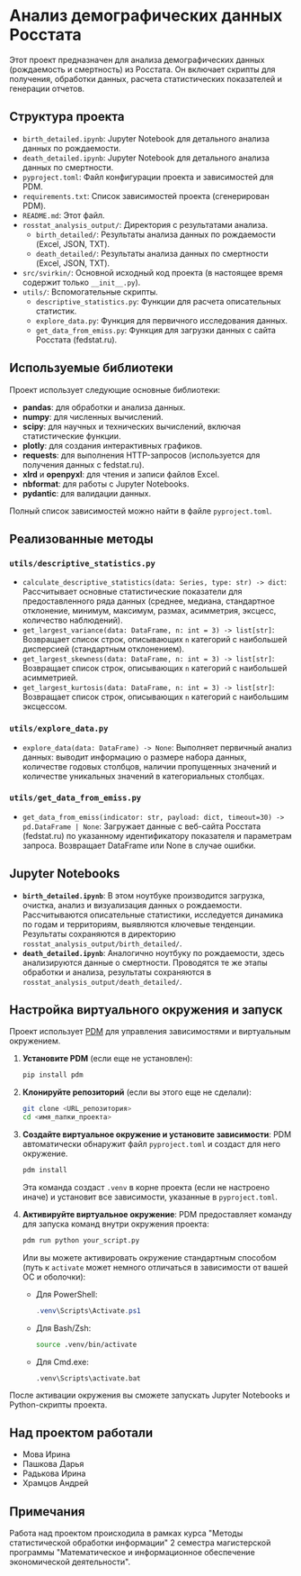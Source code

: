 # Анализ демографических данных Росстата

Этот проект предназначен для анализа демографических данных (рождаемость и смертность) из Росстата. Он включает скрипты для получения, обработки данных, расчета статистических показателей и генерации отчетов.

## Структура проекта

-   `birth_detailed.ipynb`: Jupyter Notebook для детального анализа данных по рождаемости.
-   `death_detailed.ipynb`: Jupyter Notebook для детального анализа данных по смертности.
-   `pyproject.toml`: Файл конфигурации проекта и зависимостей для PDM.
-   `requirements.txt`: Список зависимостей проекта (сгенерирован PDM).
-   `README.md`: Этот файл.
-   `rosstat_analysis_output/`: Директория с результатами анализа.
    -   `birth_detailed/`: Результаты анализа данных по рождаемости (Excel, JSON, TXT).
    -   `death_detailed/`: Результаты анализа данных по смертности (Excel, JSON, TXT).
-   `src/svirkin/`: Основной исходный код проекта (в настоящее время содержит только `__init__.py`).
-   `utils/`: Вспомогательные скрипты.
    -   `descriptive_statistics.py`: Функции для расчета описательных статистик.
    -   `explore_data.py`: Функция для первичного исследования данных.
    -   `get_data_from_emiss.py`: Функция для загрузки данных с сайта Росстата (fedstat.ru).


## Используемые библиотеки

Проект использует следующие основные библиотеки:

-   **pandas**: для обработки и анализа данных.
-   **numpy**: для численных вычислений.
-   **scipy**: для научных и технических вычислений, включая статистические функции.
-   **plotly**: для создания интерактивных графиков.
-   **requests**: для выполнения HTTP-запросов (используется для получения данных с fedstat.ru).
-   **xlrd** и **openpyxl**: для чтения и записи файлов Excel.
-   **nbformat**: для работы с Jupyter Notebooks.
-   **pydantic**: для валидации данных.

Полный список зависимостей можно найти в файле `pyproject.toml`.

## Реализованные методы

### `utils/descriptive_statistics.py`

-   `calculate_descriptive_statistics(data: Series, type: str) -> dict`: Рассчитывает основные статистические показатели для предоставленного ряда данных (среднее, медиана, стандартное отклонение, минимум, максимум, размах, асимметрия, эксцесс, количество наблюдений).
-   `get_largest_variance(data: DataFrame, n: int = 3) -> list[str]`: Возвращает список строк, описывающих `n` категорий с наибольшей дисперсией (стандартным отклонением).
-   `get_largest_skewness(data: DataFrame, n: int = 3) -> list[str]`: Возвращает список строк, описывающих `n` категорий с наибольшей асимметрией.
-   `get_largest_kurtosis(data: DataFrame, n: int = 3) -> list[str]`: Возвращает список строк, описывающих `n` категорий с наибольшим эксцессом.

### `utils/explore_data.py`

-   `explore_data(data: DataFrame) -> None`: Выполняет первичный анализ данных: выводит информацию о размере набора данных, количестве годовых столбцов, наличии пропущенных значений и количестве уникальных значений в категориальных столбцах.

### `utils/get_data_from_emiss.py`

-   `get_data_from_emiss(indicator: str, payload: dict, timeout=30) -> pd.DataFrame | None`: Загружает данные с веб-сайта Росстата (fedstat.ru) по указанному идентификатору показателя и параметрам запроса. Возвращает DataFrame или None в случае ошибки.

## Jupyter Notebooks

-   **`birth_detailed.ipynb`**: В этом ноутбуке производится загрузка, очистка, анализ и визуализация данных о рождаемости. Рассчитываются описательные статистики, исследуется динамика по годам и территориям, выявляются ключевые тенденции. Результаты сохраняются в директорию `rosstat_analysis_output/birth_detailed/`.
-   **`death_detailed.ipynb`**: Аналогично ноутбуку по рождаемости, здесь анализируются данные о смертности. Проводятся те же этапы обработки и анализа, результаты сохраняются в `rosstat_analysis_output/death_detailed/`.

## Настройка виртуального окружения и запуск

Проект использует [PDM](https://pdm-project.org/) для управления зависимостями и виртуальным окружением.

1.  **Установите PDM** (если еще не установлен):
    ```bash
    pip install pdm
    ```

2.  **Клонируйте репозиторий** (если вы этого еще не сделали):
    ```bash
    git clone <URL_репозитория>
    cd <имя_папки_проекта>
    ```

3.  **Создайте виртуальное окружение и установите зависимости**:
    PDM автоматически обнаружит файл `pyproject.toml` и создаст для него окружение.
    ```bash
    pdm install
    ```
    Эта команда создаст `.venv` в корне проекта (если не настроено иначе) и установит все зависимости, указанные в `pyproject.toml`.

4.  **Активируйте виртуальное окружение**:
    PDM предоставляет команду для запуска команд внутри окружения проекта:
    ```bash
    pdm run python your_script.py
    ```
    Или вы можете активировать окружение стандартным способом (путь к `activate` может немного отличаться в зависимости от вашей ОС и оболочки):
    -   Для PowerShell:
        ```powershell
        .venv\Scripts\Activate.ps1
        ```
    -   Для Bash/Zsh:
        ```bash
        source .venv/bin/activate
        ```
    -   Для Cmd.exe:
        ```batch
        .venv\Scripts\activate.bat
        ```

После активации окружения вы сможете запускать Jupyter Notebooks и Python-скрипты проекта.

## Над проектом работали

- Мова Ирина
- Пашкова Дарья
- Радькова Ирина
- Храмцов Андрей

## Примечания

Работа над проектом происходила в рамках курса "Методы статистической обработки информации" 2 семестра магистерской программы "Математическое и информационное обеспечение экономической деятельности".